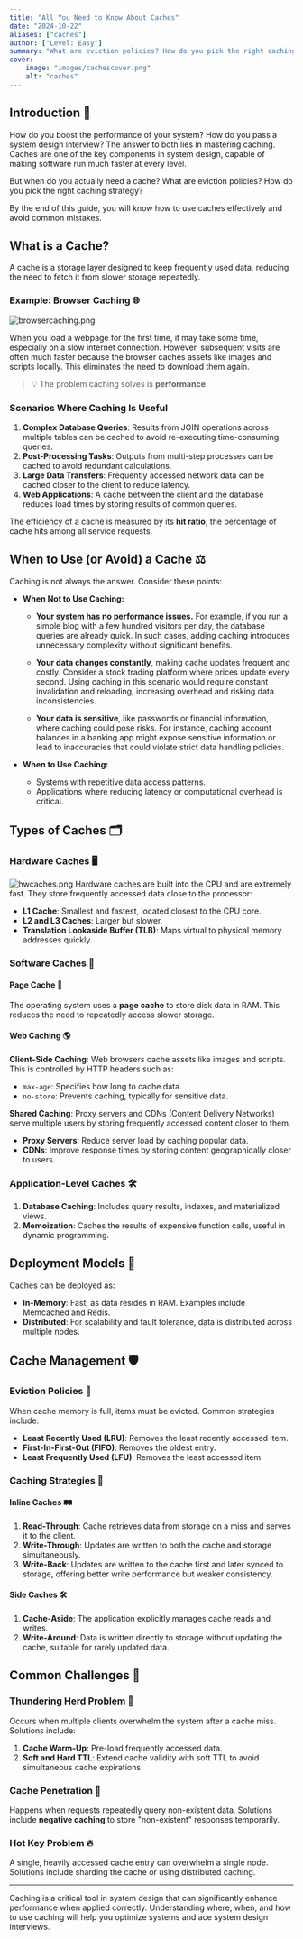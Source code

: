 ```yaml
---
title: "All You Need to Know About Caches"
date: "2024-10-22"
aliases: ["caches"]
author: ["Level: Easy"]
summary: "What are eviction policies? How do you pick the right caching strategy?"
cover:
    image: "images/cachescover.png"
    alt: "caches"
---
```


## Introduction 🌟

How do you boost the performance of your system? How do you pass a system design interview? The answer to both lies in mastering caching. Caches are one of the key components in system design, capable of making software run much faster at every level.

But when do you actually need a cache? What are eviction policies? How do you pick the right caching strategy?

By the end of this guide, you will know how to use caches effectively and avoid common mistakes.

## What is a Cache?

A cache is a storage layer designed to keep frequently used data, reducing the need to fetch it from slower storage repeatedly.

### Example: Browser Caching 🌐

![browsercaching.png](images/browsercaching.png)

When you load a webpage for the first time, it may take some time, especially on a slow internet connection. However, subsequent visits are often much faster because the browser caches assets like images and scripts locally. This eliminates the need to download them again.

> 💡 The problem caching solves is **performance**.

### Scenarios Where Caching Is Useful

1. **Complex Database Queries**: Results from JOIN operations across multiple tables can be cached to avoid re-executing time-consuming queries.
2. **Post-Processing Tasks**: Outputs from multi-step processes can be cached to avoid redundant calculations.
3. **Large Data Transfers**: Frequently accessed network data can be cached closer to the client to reduce latency.
4. **Web Applications**: A cache between the client and the database reduces load times by storing results of common queries.

The efficiency of a cache is measured by its **hit ratio**, the percentage of cache hits among all service requests.

## When to Use (or Avoid) a Cache ⚖️

Caching is not always the answer. Consider these points:

- **When Not to Use Caching:**

  - **Your system has no performance issues.**
  For example, if you run a simple blog with a few hundred visitors per day, the database queries are already quick. In such cases, adding caching introduces unnecessary complexity without significant benefits.

  - **Your data changes constantly**, making cache updates frequent and costly.
  Consider a stock trading platform where prices update every second. Using caching in this scenario would require constant invalidation and reloading, increasing overhead and risking data inconsistencies.

  - **Your data is sensitive**, like passwords or financial information, where caching could pose risks.
  For instance, caching account balances in a banking app might expose sensitive information or lead to inaccuracies that could violate strict data handling policies.

- **When to Use Caching:**

  - Systems with repetitive data access patterns.
  - Applications where reducing latency or computational overhead is critical.

## Types of Caches 🗂️

### Hardware Caches 🖥️

![hwcaches.png](images/hwcaches.png)
Hardware caches are built into the CPU and are extremely fast. They store frequently accessed data close to the processor:

- **L1 Cache**: Smallest and fastest, located closest to the CPU core.
- **L2 and L3 Caches**: Larger but slower.
- **Translation Lookaside Buffer (TLB)**: Maps virtual to physical memory addresses quickly.

### Software Caches 📂

#### Page Cache 🧾

The operating system uses a **page cache** to store disk data in RAM. This reduces the need to repeatedly access slower storage.

#### Web Caching 🌎

**Client-Side Caching**: Web browsers cache assets like images and scripts. This is controlled by HTTP headers such as:

- `max-age`: Specifies how long to cache data.
- `no-store`: Prevents caching, typically for sensitive data.

**Shared Caching**: Proxy servers and CDNs (Content Delivery Networks) serve multiple users by storing frequently accessed content closer to them.

- **Proxy Servers**: Reduce server load by caching popular data.
- **CDNs**: Improve response times by storing content geographically closer to users.

### Application-Level Caches 🛠️

1. **Database Caching**: Includes query results, indexes, and materialized views.
2. **Memoization**: Caches the results of expensive function calls, useful in dynamic programming.

## Deployment Models 🚀

Caches can be deployed as:

- **In-Memory**: Fast, as data resides in RAM. Examples include Memcached and Redis.
- **Distributed**: For scalability and fault tolerance, data is distributed across multiple nodes.

## Cache Management 🛡️

### Eviction Policies 🚪

When cache memory is full, items must be evicted. Common strategies include:

- **Least Recently Used (LRU)**: Removes the least recently accessed item.
- **First-In-First-Out (FIFO)**: Removes the oldest entry.
- **Least Frequently Used (LFU)**: Removes the least accessed item.

### Caching Strategies 🧩

#### Inline Caches 🛤️

1. **Read-Through**: Cache retrieves data from storage on a miss and serves it to the client.
2. **Write-Through**: Updates are written to both the cache and storage simultaneously.
3. **Write-Back**: Updates are written to the cache first and later synced to storage, offering better write performance but weaker consistency.

#### Side Caches 🛠️

1. **Cache-Aside**: The application explicitly manages cache reads and writes.
2. **Write-Around**: Data is written directly to storage without updating the cache, suitable for rarely updated data.

## Common Challenges 🛑

### Thundering Herd Problem 🐘

Occurs when multiple clients overwhelm the system after a cache miss. Solutions include:

1. **Cache Warm-Up**: Pre-load frequently accessed data.
2. **Soft and Hard TTL**: Extend cache validity with soft TTL to avoid simultaneous cache expirations.

### Cache Penetration 🚫

Happens when requests repeatedly query non-existent data. Solutions include **negative caching** to store "non-existent" responses temporarily.

### Hot Key Problem 🔥

A single, heavily accessed cache entry can overwhelm a single node. Solutions include sharding the cache or using distributed caching.

---

Caching is a critical tool in system design that can significantly enhance performance when applied correctly. Understanding where, when, and how to use caching will help you optimize systems and ace system design interviews.

